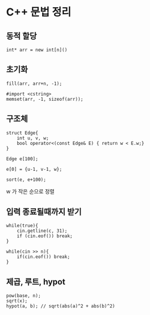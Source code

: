 # C++ 문법 정리

## 동적 할당
```
int* arr = new int[n]()
```

## 초기화
```
fill(arr, arr+n, -1);
```
```
#import <cstring>
memset(arr, -1, sizeof(arr));
```

## 구조체
```
struct Edge{
    int u, v, w;
    bool operator<(const Edge& E) { return w < E.w;}
}

Edge e[100];

e[0] = {u-1, v-1, w};

sort(e, e+100);
```
w 가 작은 순으로 정렬

## 입력 종료될때까지 받기
```
while(true){
    cin.getline(c, 31);
    if (cin.eof()) break;
}
```
```
while(cin >> n){
    if(cin.eof()) break;
}
```

## 제곱, 루트, hypot
```
pow(base, n);
sqrt(x);
hypot(a, b); // sqrt(abs(a)^2 + abs(b)^2)
```
